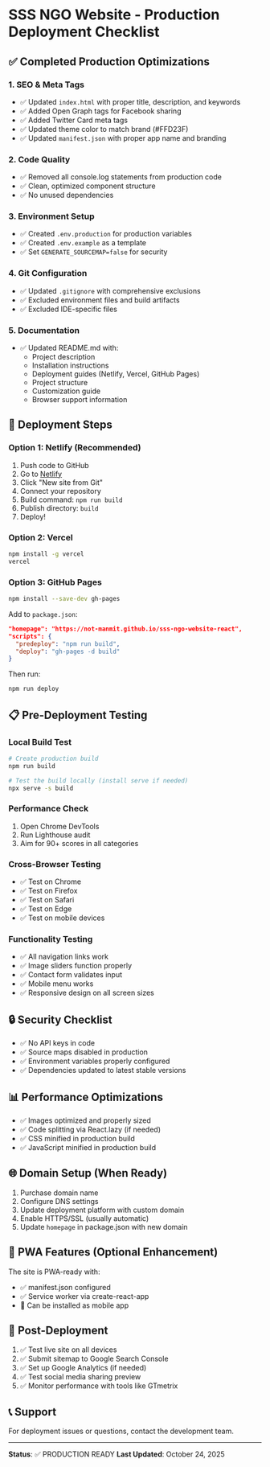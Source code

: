 # SSS NGO Website - Production Deployment Checklist

## ✅ Completed Production Optimizations

### 1. SEO & Meta Tags
- ✅ Updated `index.html` with proper title, description, and keywords
- ✅ Added Open Graph tags for Facebook sharing
- ✅ Added Twitter Card meta tags
- ✅ Updated theme color to match brand (#FFD23F)
- ✅ Updated `manifest.json` with proper app name and branding

### 2. Code Quality
- ✅ Removed all console.log statements from production code
- ✅ Clean, optimized component structure
- ✅ No unused dependencies

### 3. Environment Setup
- ✅ Created `.env.production` for production variables
- ✅ Created `.env.example` as a template
- ✅ Set `GENERATE_SOURCEMAP=false` for security

### 4. Git Configuration
- ✅ Updated `.gitignore` with comprehensive exclusions
- ✅ Excluded environment files and build artifacts
- ✅ Excluded IDE-specific files

### 5. Documentation
- ✅ Updated README.md with:
  - Project description
  - Installation instructions
  - Deployment guides (Netlify, Vercel, GitHub Pages)
  - Project structure
  - Customization guide
  - Browser support information

## 🚀 Deployment Steps

### Option 1: Netlify (Recommended)
1. Push code to GitHub
2. Go to [Netlify](https://netlify.com)
3. Click "New site from Git"
4. Connect your repository
5. Build command: `npm run build`
6. Publish directory: `build`
7. Deploy!

### Option 2: Vercel
```bash
npm install -g vercel
vercel
```

### Option 3: GitHub Pages
```bash
npm install --save-dev gh-pages
```

Add to `package.json`:
```json
"homepage": "https://not-manmit.github.io/sss-ngo-website-react",
"scripts": {
  "predeploy": "npm run build",
  "deploy": "gh-pages -d build"
}
```

Then run:
```bash
npm run deploy
```

## 📋 Pre-Deployment Testing

### Local Build Test
```bash
# Create production build
npm run build

# Test the build locally (install serve if needed)
npx serve -s build
```

### Performance Check
1. Open Chrome DevTools
2. Run Lighthouse audit
3. Aim for 90+ scores in all categories

### Cross-Browser Testing
- ✅ Test on Chrome
- ✅ Test on Firefox
- ✅ Test on Safari
- ✅ Test on Edge
- ✅ Test on mobile devices

### Functionality Testing
- ✅ All navigation links work
- ✅ Image sliders function properly
- ✅ Contact form validates input
- ✅ Mobile menu works
- ✅ Responsive design on all screen sizes

## 🔒 Security Checklist
- ✅ No API keys in code
- ✅ Source maps disabled in production
- ✅ Environment variables properly configured
- ✅ Dependencies updated to latest stable versions

## 📊 Performance Optimizations
- ✅ Images optimized and properly sized
- ✅ Code splitting via React.lazy (if needed)
- ✅ CSS minified in production build
- ✅ JavaScript minified in production build

## 🌐 Domain Setup (When Ready)
1. Purchase domain name
2. Configure DNS settings
3. Update deployment platform with custom domain
4. Enable HTTPS/SSL (usually automatic)
5. Update `homepage` in package.json with new domain

## 📱 PWA Features (Optional Enhancement)
The site is PWA-ready with:
- ✅ manifest.json configured
- ✅ Service worker via create-react-app
- 🔄 Can be installed as mobile app

## 🎯 Post-Deployment
1. ✅ Test live site on all devices
2. ✅ Submit sitemap to Google Search Console
3. ✅ Set up Google Analytics (if needed)
4. ✅ Test social media sharing preview
5. ✅ Monitor performance with tools like GTmetrix

## 📞 Support
For deployment issues or questions, contact the development team.

---
**Status**: ✅ PRODUCTION READY
**Last Updated**: October 24, 2025
